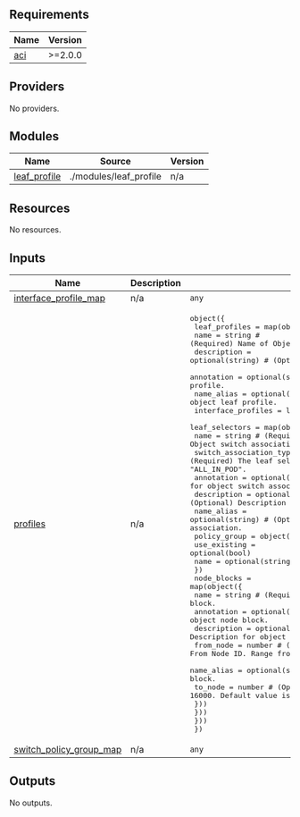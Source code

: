 <!-- BEGIN_TF_DOCS -->
## Requirements

| Name | Version |
|------|---------|
| <a name="requirement_aci"></a> [aci](#requirement\_aci) | >=2.0.0 |

## Providers

No providers.

## Modules

| Name | Source | Version |
|------|--------|---------|
| <a name="module_leaf_profile"></a> [leaf\_profile](#module\_leaf\_profile) | ./modules/leaf_profile | n/a |

## Resources

No resources.

## Inputs

| Name | Description | Type | Default | Required |
|------|-------------|------|---------|:--------:|
| <a name="input_interface_profile_map"></a> [interface\_profile\_map](#input\_interface\_profile\_map) | n/a | `any` | n/a | yes |
| <a name="input_profiles"></a> [profiles](#input\_profiles) | n/a | <pre>object({<br>    leaf_profiles = map(object({<br>      name                = string # (Required) Name of Object leaf profile.<br>      description         = optional(string) # (Optional) Description for object leaf profile.<br>      annotation          = optional(string) # (Optional) Annotation for object leaf profile.<br>      name_alias          = optional(string) # (Optional) Name alias for object leaf profile.<br>      interface_profiles  = list(string)<br>      leaf_selectors      = map(object({<br>        name                    = string # (Required) Name of Object switch association.<br>        switch_association_type = string # (Required) The leaf selector type. Allowed values: "ALL", "range", "ALL_IN_POD".<br>        annotation              = optional(string) # (Optional) Annotation for object switch association.<br>        description             = optional(string) # (Optional) Description for object switch association.<br>        name_alias              = optional(string) # (Optional) Name alias for object switch association.<br>        policy_group            = object({<br>          use_existing  = optional(bool)<br>          name          = optional(string)<br>          })<br>        node_blocks = map(object({<br>          name        = string # (Required) Name of Object node block.<br>          annotation  = optional(string) # (Optional) Annotation for object node block.<br>          description = optional(string) # (Optional) Description for object node block.<br>          from_node   = number # (Optional) From Node ID. Range from 1 to 16000. Default value is "1".<br>          name_alias  = optional(string) # (Optional) Name alias for object node block.<br>          to_node     = number # (Optional) To node ID. Range from 1 to 16000. Default value is "1".<br>        }))<br>      }))<br>    }))<br>  })</pre> | n/a | yes |
| <a name="input_switch_policy_group_map"></a> [switch\_policy\_group\_map](#input\_switch\_policy\_group\_map) | n/a | `any` | n/a | yes |

## Outputs

No outputs.
<!-- END_TF_DOCS -->